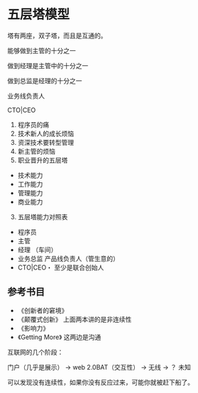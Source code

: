 # 五层塔模型

塔有两座，双子塔，而且是互通的。

能够做到主管的十分之一

做到经理是主管中的十分之一

做到总监是经理的十分之一

业务线负责人

CTO|CEO



1. 程序员的痛
  1. 技术新人的成长烦恼
  2. 资深技术要转型管理
  3. 新主管的烦恼
2. 职业晋升的五层塔
  - 技术能力
  - 工作能力
  - 管理能力
  - 商业能力
3. 五层塔能力对照表
  - 程序员 
  - 主管
  - 经理 （车间）
  - 业务总监 产品线负责人（管生意的）
  - CTO|CEO・ 至少是联合创始人
    

## 参考书目

- 《创新者的窘境》
- 《颠覆式创新》  上面两本讲的是非连续性
- 《影响力》
- 《Getting More》 这两边是沟通



互联网的几个阶段：

门户（几乎是展示） -> web 2.0BAT（交互性） -> 无线 -> ？ 未知

可以发现没有连续性，如果你没有反应过来，可能你就被赶下船了。





